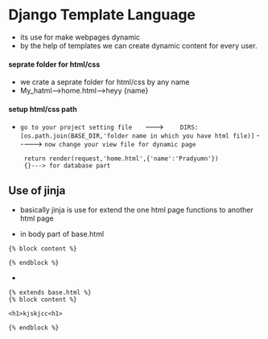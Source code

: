 # Django Template Language
* its use for make webpages dynamic
* by the help of templates we can create dynamic content for every user.

#### seprate folder for html/css
* we crate a seprate folder for html/css by any name
* My_hatml-->home.html-->heyy {name}

#### setup html/css path
* ``go to your project setting file  
    ``
    --->
    ``    DIRS:[os.path.join(BASE_DIR,'folder name in which you have html file)]``  -----> `` now change your view file for dynamic page ``
    ```
     return render(request,'home.html',{'name':'Pradyumn'})
     {}---> for database part
    ```
## Use of jinja
* basically jinja is use for extend the one html page functions to another html page

* in body part of base.html
```
{% block content %}

{% endblock %}

```
* 
```
{% extends base.html %}
{% block content %}

<h1>kjskjcc<h1>

{% endblock %}

```
